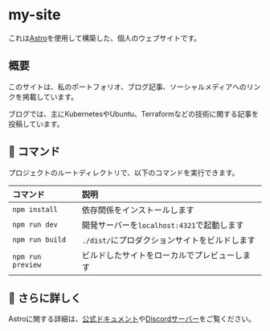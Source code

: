 # my-site

これは[Astro](https://astro.build/)を使用して構築した、個人のウェブサイトです。

## 概要

このサイトは、私のポートフォリオ、ブログ記事、ソーシャルメディアへのリンクを掲載しています。

ブログでは、主にKubernetesやUbuntu、Terraformなどの技術に関する記事を投稿しています。

## 🧞 コマンド

プロジェクトのルートディレクトリで、以下のコマンドを実行できます。

| コマンド | 説明 |
| :--- | :--- |
| `npm install` | 依存関係をインストールします |
| `npm run dev` | 開発サーバーを`localhost:4321`で起動します |
| `npm run build` | `./dist/`にプロダクションサイトをビルドします |
| `npm run preview` | ビルドしたサイトをローカルでプレビューします |

## 👀 さらに詳しく

Astroに関する詳細は、[公式ドキュメント](https://docs.astro.build)や[Discordサーバー](https://astro.build/chat)をご覧ください。